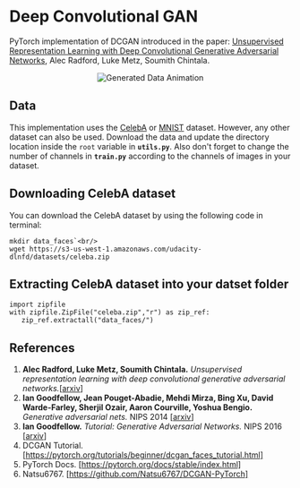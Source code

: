 # Deep Convolutional GAN

PyTorch implementation of DCGAN introduced in the paper: [Unsupervised Representation Learning with Deep Convolutional 
Generative Adversarial Networks](https://arxiv.org/abs/1511.06434), Alec Radford, Luke Metz, Soumith Chintala.

<p align="center">
<img src="result.gif" title="Generated Data Animation" alt="Generated Data Animation">
</p>


## Data
This implementation uses the [CelebA](http://mmlab.ie.cuhk.edu.hk/projects/CelebA.html) or [MNIST](http://yann.lecun.com/exdb/mnist/) dataset. However, any other dataset can
also be used. Download the data and update the directory location inside the `root` variable in **`utils.py`**. Also don't forget to change the number of channels in **`train.py`** according to the channels of images in your dataset.

## Downloading CelebA dataset
You can download the CelebA dataset by using the following code in terminal:
```
mkdir data_faces`<br/>
wget https://s3-us-west-1.amazonaws.com/udacity-dlnfd/datasets/celeba.zip 
```
## Extracting CelebA dataset into your datset folder
```
import zipfile
with zipfile.ZipFile("celeba.zip","r") as zip_ref:
   zip_ref.extractall("data_faces/")
```
## References
1. **Alec Radford, Luke Metz, Soumith Chintala.** *Unsupervised representation learning with deep convolutional 
generative adversarial networks.*[[arxiv](https://arxiv.org/abs/1511.06434)]
2. **Ian Goodfellow, Jean Pouget-Abadie, Mehdi Mirza, Bing Xu, David Warde-Farley, 
Sherjil Ozair, Aaron Courville, Yoshua Bengio.** *Generative adversarial nets.* NIPS 2014 [[arxiv](https://arxiv.org/abs/1406.2661)]
3. **Ian Goodfellow.** *Tutorial: Generative Adversarial Networks.* NIPS 2016 [[arxiv](https://arxiv.org/abs/1701.00160)]
4. DCGAN Tutorial. [https://pytorch.org/tutorials/beginner/dcgan_faces_tutorial.html]
5. PyTorch Docs. [https://pytorch.org/docs/stable/index.html]
6. Natsu6767. [https://github.com/Natsu6767/DCGAN-PyTorch]

